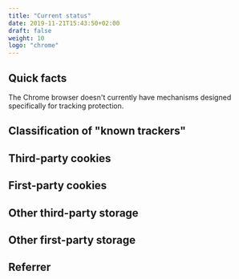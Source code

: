 ```yaml
---
title: "Current status"
date: 2019-11-21T15:43:50+02:00
draft: false
weight: 10
logo: "chrome"
---
```

## Quick facts

The Chrome browser doesn't currently have mechanisms designed specifically for tracking protection.

## Classification of "known trackers"

## Third-party cookies

## First-party cookies

## Other third-party storage

## Other first-party storage

## Referrer